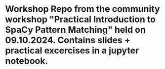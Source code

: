 # Workshop Repo from the community workshop "Practical Introduction to SpaCy Pattern Matching" held on 09.10.2024. Contains slides + practical excercises in a jupyter notebook.
